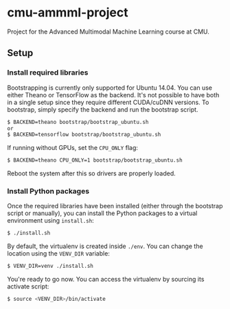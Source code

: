 # cmu-ammml-project
Project for the Advanced Multimodal Machine Learning course at CMU.

## Setup
### Install required libraries
Bootstrapping is currently only supported for Ubuntu 14.04. You can use either Theano or TensorFlow as the backend. It's not possible to have both in a single setup since they require different CUDA/cuDNN versions. To bootstrap, simply specify the backend and run the bootstrap script.
```bash
$ BACKEND=theano bootstrap/bootstrap_ubuntu.sh
or
$ BACKEND=tensorflow bootstrap/bootstrap_ubuntu.sh
```
If running without GPUs, set the `CPU_ONLY` flag:
```bash
$ BACKEND=theano CPU_ONLY=1 bootstrap/bootstrap_ubuntu.sh
```
Reboot the system after this so drivers are properly loaded.

### Install Python packages
Once the required libraries have been installed (either through the bootstrap script or manually), you can install the Python packages to a virtual environment using `install.sh`:
```bash
$ ./install.sh
```
By default, the virtualenv is created inside `./env`. You can change the location using the `VENV_DIR` variable:
```bash
$ VENV_DIR=venv ./install.sh
```
You're ready to go now. You can access the virtualenv by sourcing its activate script:
```bash
$ source <VENV_DIR>/bin/activate
```
